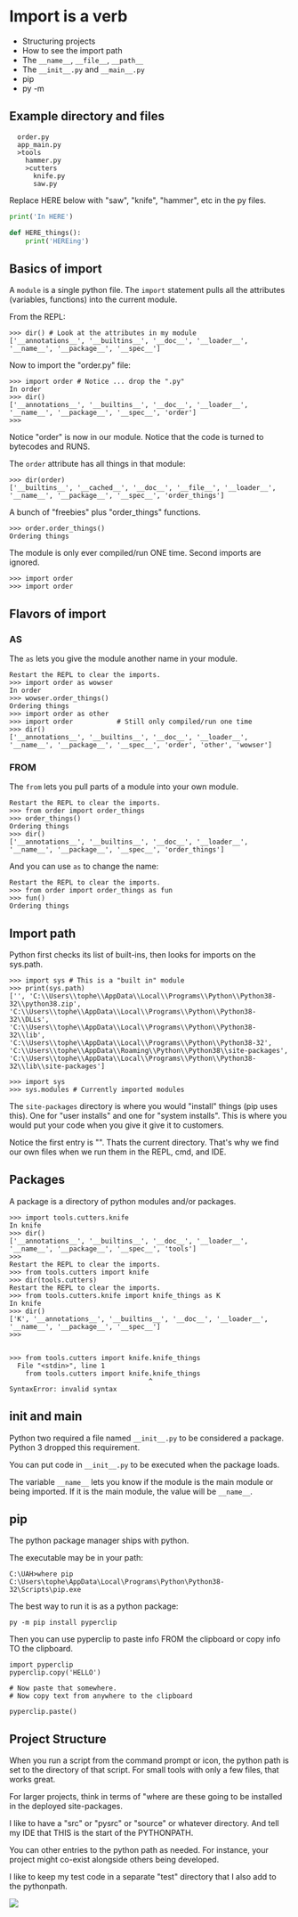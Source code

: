 # Import is a verb

  * Structuring projects
  * How to see the import path
  * The `__name__`, `__file__`, `__path__`
  * The `__init__.py` and `__main__.py`
  * pip
  * py -m

## Example directory and files

```
  order.py
  app_main.py
  >tools
    hammer.py
    >cutters
      knife.py
      saw.py
```

Replace HERE below with "saw", "knife", "hammer", etc in the py files.

```python
print('In HERE')

def HERE_things():
    print('HEREing')
```

## Basics of import

A `module` is a single python file. The `import` statement pulls all the attributes (variables, functions) into the current module.      

From the REPL:

```
>>> dir() # Look at the attributes in my module
['__annotations__', '__builtins__', '__doc__', '__loader__', '__name__', '__package__', '__spec__']
```

Now to import the "order.py" file:

```
>>> import order # Notice ... drop the ".py"
In order
>>> dir()
['__annotations__', '__builtins__', '__doc__', '__loader__', '__name__', '__package__', '__spec__', 'order']
>>>
```

Notice "order" is now in our module. Notice that the code is turned to bytecodes and RUNS.

The `order` attribute has all things in that module:

```
>>> dir(order)
['__builtins__', '__cached__', '__doc__', '__file__', '__loader__', '__name__', '__package__', '__spec__', 'order_things']
```

A bunch of "freebies" plus "order_things" functions.

```
>>> order.order_things()
Ordering things
```
   
The module is only ever compiled/run ONE time. Second imports are ignored.

```
>>> import order
>>> import order
```

## Flavors of import

### AS

The `as` lets you give the module another name in your module.

```
Restart the REPL to clear the imports.
>>> import order as wowser
In order
>>> wowser.order_things()
Ordering things
>>> import order as other
>>> import order           # Still only compiled/run one time
>>> dir()
['__annotations__', '__builtins__', '__doc__', '__loader__', '__name__', '__package__', '__spec__', 'order', 'other', 'wowser']
```

### FROM

The `from` lets you pull parts of a module into your own module.

```
Restart the REPL to clear the imports.
>>> from order import order_things
>>> order_things()
Ordering things
>>> dir()
['__annotations__', '__builtins__', '__doc__', '__loader__', '__name__', '__package__', '__spec__', 'order_things']
```

And you can use `as` to change the name:

```
Restart the REPL to clear the imports.
>>> from order import order_things as fun
>>> fun()
Ordering things
```

## Import path

Python first checks its list of built-ins, then looks for imports on the sys.path.

```
>>> import sys # This is a "built in" module
>>> print(sys.path)
['', 'C:\\Users\\tophe\\AppData\\Local\\Programs\\Python\\Python38-32\\python38.zip', 'C:\\Users\\tophe\\AppData\\Local\\Programs\\Python\\Python38-32\\DLLs', 'C:\\Users\\tophe\\AppData\\Local\\Programs\\Python\\Python38-32\\lib', 'C:\\Users\\tophe\\AppData\\Local\\Programs\\Python\\Python38-32', 'C:\\Users\\tophe\\AppData\\Roaming\\Python\\Python38\\site-packages', 'C:\\Users\\tophe\\AppData\\Local\\Programs\\Python\\Python38-32\\lib\\site-packages']
```

```
>>> import sys
>>> sys.modules # Currently imported modules
```

The `site-packages` directory is where you would "install" things (pip uses this). One for "user installs" and one for "system installs". This is where you would 
put your code when you give it give it to customers.

Notice the first entry is "". Thats the current directory. That's why we find our own files when we run them in the REPL, cmd, and IDE.

## Packages

A package is a directory of python modules and/or packages.

```
>>> import tools.cutters.knife
In knife
>>> dir()
['__annotations__', '__builtins__', '__doc__', '__loader__', '__name__', '__package__', '__spec__', 'tools']
>>>
Restart the REPL to clear the imports.
>>> from tools.cutters import knife
>>> dir(tools.cutters)
Restart the REPL to clear the imports.
>>> from tools.cutters.knife import knife_things as K
In knife
>>> dir()
['K', '__annotations__', '__builtins__', '__doc__', '__loader__', '__name__', '__package__', '__spec__']
>>>


>>> from tools.cutters import knife.knife_things
  File "<stdin>", line 1
    from tools.cutters import knife.knife_things
                                   ^
SyntaxError: invalid syntax
```

## init and main

Python two required a file named `__init__.py` to be considered a package. Python 3 dropped this requirement.

You can put code in `__init__.py` to be executed when the package loads.

The variable `__name__` lets you know if the module is the main module or being imported. If it is the main module, the
value will be `__name__`.

## pip

The python package manager ships with python. 

The executable may be in your path:

```
C:\UAH>where pip
C:\Users\tophe\AppData\Local\Programs\Python\Python38-32\Scripts\pip.exe
```

The best way to run it is as a python package:

```
py -m pip install pyperclip
```

Then you can use pyperclip to paste info FROM the clipboard or copy info TO the clipboard.

```
import pyperclip
pyperclip.copy('HELLO')

# Now paste that somewhere.
# Now copy text from anywhere to the clipboard

pyperclip.paste()
```

## Project Structure

When you run a script from the command prompt or icon, the python path is set to the directory of that script. For small tools with
only a few files, that works great.

For larger projects, think in terms of "where are these going to be installed in the deployed site-packages.

I like to have a "src" or "pysrc" or "source" or whatever directory. And tell my IDE that THIS is the start of the PYTHONPATH.

You can other entries to the python path as needed. For instance, your project might co-exist alongside others being developed.

I like to keep my test code in a separate "test" directory that I also add to the pythonpath.

![](structure.jpg)

